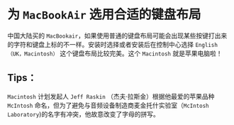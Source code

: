 # 为 `MacBookAir` 选用合适的键盘布局

中国大陆买的 `MacBookair`，如果使用普通的键盘布局可能会出现某些按键打出来的字符和键盘上标的不一样。安装时选择或者安装后在控制中心选择 `English（UK，Macintosh）` 这个键盘布局比较完美。这个 `Macintosh` 就是苹果电脑啦！

## Tips：

`Macintosh` 计划发起人 `Jeff Raskin` （杰夫·拉斯金）根据他最爱的苹果品种 `McIntosh` 命名，但为了避免与音频设备制造商麦金托什实验室（`McIntosh Laboratory`)的名字有冲突，他故意改变了字母的拼写。
